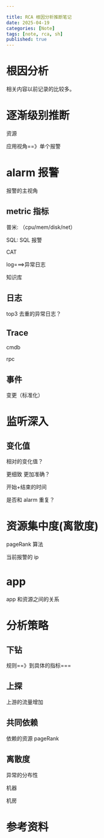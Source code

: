 ```yaml
---

title: RCA 根因分析推断笔记
date: 2025-04-19
categories: [Note]
tags: [note, rca, sh]
published: true
---
```



# 根因分析

相关内容以前记录的比较多。

# 逐渐级别推断

资源

应用视角==》单个报警


# alarm 报警

报警的主视角

## metric 指标

普米: （cpu/mem/disk/net）

SQL: SQL 报警

CAT

log===>异常日志

知识库

## 日志

top3 去重的异常日志？

## Trace

cmdb

rpc

## 事件

变更（标准化）

# 监听深入

## 变化值

相对的变化值？

更细致 更加准确？

开始+结束的时间

是否和 alarm 重复？


# 资源集中度(离散度)

pageRank 算法

当前报警的 ip

# app

app 和资源之间的关系


# 分析策略

## 下钻

规则==》到具体的指标===

## 上探

上游的流量增加

## 共同依赖

依赖的资源 pageRank

## 离散度

异常的分布性

机器

机房

# 参考资料


